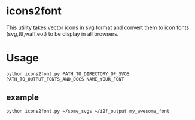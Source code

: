icons2font
==========

This utility takes vector icons in svg format and convert them to icon fonts (svg,ttf,waff,eot) to be display in all browsers.

Usage
=====
    python icons2font.py PATH_TO_DIRECTORY_OF_SVGS PATH_TO_OUTPUT_FONTS_AND_DOCS NAME_YOUR_FONT

example
-------
    python icons2font.py ~/some_svgs ~/i2f_output my_awesome_font
